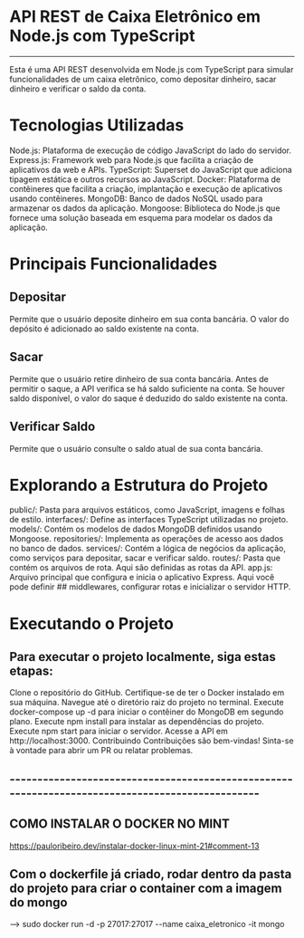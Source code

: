 # API REST de Caixa Eletrônico em Node.js com TypeScript
----------------------------------------------------------------

Esta é uma API REST desenvolvida em Node.js com TypeScript para simular funcionalidades de um caixa eletrônico, como depositar dinheiro, sacar dinheiro e verificar o saldo da conta.

# Tecnologias Utilizadas
Node.js: Plataforma de execução de código JavaScript do lado do servidor.
Express.js: Framework web para Node.js que facilita a criação de aplicativos da web e APIs.
TypeScript: Superset do JavaScript que adiciona tipagem estática e outros recursos ao JavaScript.
Docker: Plataforma de contêineres que facilita a criação, implantação e execução de aplicativos usando contêineres.
MongoDB: Banco de dados NoSQL usado para armazenar os dados da aplicação.
Mongoose: Biblioteca do Node.js que fornece uma solução baseada em esquema para modelar os dados da aplicação.

# Principais Funcionalidades

## Depositar
Permite que o usuário deposite dinheiro em sua conta bancária. O valor do depósito é adicionado ao saldo existente na conta.

## Sacar
Permite que o usuário retire dinheiro de sua conta bancária. Antes de permitir o saque, a API verifica se há saldo suficiente na conta. Se houver saldo disponível, o valor do saque é deduzido do saldo existente na conta.

## Verificar Saldo
Permite que o usuário consulte o saldo atual de sua conta bancária.

# Explorando a Estrutura do Projeto

public/: Pasta para arquivos estáticos, como JavaScript, imagens e folhas de estilo.
interfaces/: Define as interfaces TypeScript utilizadas no projeto.
models/: Contém os modelos de dados MongoDB definidos usando Mongoose.
repositories/: Implementa as operações de acesso aos dados no banco de dados.
services/: Contém a lógica de negócios da aplicação, como serviços para depositar, sacar e verificar saldo.
routes/: Pasta que contém os arquivos de rota. Aqui são definidas as rotas da API.
app.js: Arquivo principal que configura e inicia o aplicativo Express. Aqui você pode definir ## middlewares, configurar rotas e inicializar o servidor HTTP.

# Executando o Projeto
## Para executar o projeto localmente, siga estas etapas:

Clone o repositório do GitHub.
Certifique-se de ter o Docker instalado em sua máquina.
Navegue até o diretório raiz do projeto no terminal.
Execute docker-compose up -d para iniciar o contêiner do MongoDB em segundo plano.
Execute npm install para instalar as dependências do projeto.
Execute npm start para iniciar o servidor.
Acesse a API em http://localhost:3000.
Contribuindo
Contribuições são bem-vindas! Sinta-se à vontade para abrir um PR ou relatar problemas.


## ------------------------------------------------------------------------------------------------


## COMO INSTALAR O DOCKER NO MINT 
https://pauloribeiro.dev/instalar-docker-linux-mint-21#comment-13


## Com o dockerfile já criado, rodar dentro da pasta do projeto para criar o container com a imagem do mongo
--> sudo docker run -d -p 27017:27017 --name caixa_eletronico -it mongo